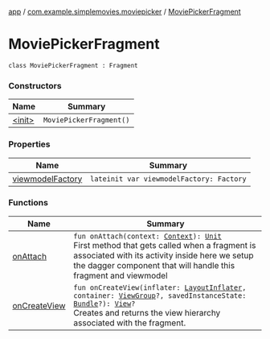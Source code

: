[app](../../index.md) / [com.example.simplemovies.moviepicker](../index.md) / [MoviePickerFragment](./index.md)

# MoviePickerFragment

`class MoviePickerFragment : Fragment`

### Constructors

| Name | Summary |
|---|---|
| [&lt;init&gt;](-init-.md) | `MoviePickerFragment()` |

### Properties

| Name | Summary |
|---|---|
| [viewmodelFactory](viewmodel-factory.md) | `lateinit var viewmodelFactory: Factory` |

### Functions

| Name | Summary |
|---|---|
| [onAttach](on-attach.md) | `fun onAttach(context: `[`Context`](https://developer.android.com/reference/android/content/Context.html)`): `[`Unit`](https://kotlinlang.org/api/latest/jvm/stdlib/kotlin/-unit/index.html)<br>First method that gets called when a fragment is associated with its activity inside here we setup the dagger component that will handle this fragment and viewmodel |
| [onCreateView](on-create-view.md) | `fun onCreateView(inflater: `[`LayoutInflater`](https://developer.android.com/reference/android/view/LayoutInflater.html)`, container: `[`ViewGroup`](https://developer.android.com/reference/android/view/ViewGroup.html)`?, savedInstanceState: `[`Bundle`](https://developer.android.com/reference/android/os/Bundle.html)`?): `[`View`](https://developer.android.com/reference/android/view/View.html)`?`<br>Creates and returns the view hierarchy associated with the fragment. |

